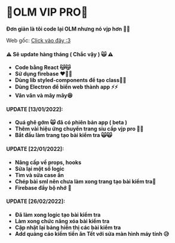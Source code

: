 # 🐸OLM VIP PRO🐸

**Đơn giản là tôi code lại OLM nhưng nó vjp hơn 🐸🚬**

Web gốc: [Click vào đây :3](https://olm.vn "https://olm.vn")

#### **⚠️ Sẽ update hàng tháng ( Chắc vậy ) 🙀 ⚠️**

-   **Code bằng React 😽😽**
-   **Sử dụng firebase ❤️‍🔥🔥**
-   **Dùng lib styled-components để tạo class💅💅**
-   **Dùng Electron để biến web thành app ⚡⚡**
-   **Vân vân và mây mây😆**

#### **UPDATE [13/01/2022]:**

-   **Quá ghê gớm 🙀 đã có phiên bản app ( beta )**
-   **Thêm vài hiệu ứng chuyển trang siu cấp vjp pro 🤔😏**
-   **Bắt đầu làm trang tạo bài kiểm tra 🙀🙀**

#### UPDATE [22/01/2022]:

-   **Nâng cấp về props, hooks**
-   **Sửa lại một số logic**
-   **Tìm và sửa case ẩn**
-   **Chép bài sml nên chưa làm xong trang tạo bài kiểm tra🥲**
-   **Firebase đầy bộ nhớ** 🤧

#### UPDATE [26/02/2022]:

-   **Đã làm xong logic tạo bài kiểm tra**
-   **Làm xong chức năng xóa bài kiểm tra**
-   **Cập nhật lại bảng hiển thị các bài kiểm tra**
-   **Add quảng cáo kiếm tiền ăn Tết với sửa màn hình máy tính 😥**

